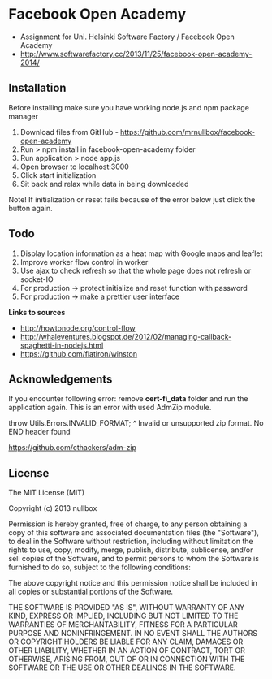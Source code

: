 # Facebook Open Academy #
- Assignment for Uni. Helsinki Software Factory / Facebook Open Academy
- http://www.softwarefactory.cc/2013/11/25/facebook-open-academy-2014/

## Installation ##

Before installing make sure you have working node.js and npm package manager

1. Download files from GitHub - https://github.com/mrnullbox/facebook-open-academy
2. Run > npm install in facebook-open-academy folder
3. Run application > node app.js
4. Open browser to localhost:3000
5. Click start initialization
6. Sit back and relax while data in being downloaded

Note! If initialization or reset fails because of the error below just click the button again.

## Todo ##

1. Display location information as a heat map with Google maps and leaflet
2. Improve worker flow control in worker
3. Use ajax to check refresh so that the whole page does not refresh or socket-IO
4. For production -> protect initialize and reset function with password
5. For production -> make a prettier user interface

**Links to sources**
* http://howtonode.org/control-flow
* http://whaleventures.blogspot.de/2012/02/managing-callback-spaghetti-in-nodejs.html
* https://github.com/flatiron/winston	

## Acknowledgements ##

If you encounter following error: remove **cert-fi_data** folder and run the application again. 
This is an error with used AdmZip module.

throw Utils.Errors.INVALID_FORMAT;
                              ^
Invalid or unsupported zip format. No END header found

https://github.com/cthackers/adm-zip

## License ##

The MIT License (MIT)

Copyright (c) 2013 nullbox

Permission is hereby granted, free of charge, to any person obtaining a copy of
this software and associated documentation files (the "Software"), to deal in
the Software without restriction, including without limitation the rights to
use, copy, modify, merge, publish, distribute, sublicense, and/or sell copies of
the Software, and to permit persons to whom the Software is furnished to do so,
subject to the following conditions:

The above copyright notice and this permission notice shall be included in all
copies or substantial portions of the Software.

THE SOFTWARE IS PROVIDED "AS IS", WITHOUT WARRANTY OF ANY KIND, EXPRESS OR
IMPLIED, INCLUDING BUT NOT LIMITED TO THE WARRANTIES OF MERCHANTABILITY, FITNESS
FOR A PARTICULAR PURPOSE AND NONINFRINGEMENT. IN NO EVENT SHALL THE AUTHORS OR
COPYRIGHT HOLDERS BE LIABLE FOR ANY CLAIM, DAMAGES OR OTHER LIABILITY, WHETHER
IN AN ACTION OF CONTRACT, TORT OR OTHERWISE, ARISING FROM, OUT OF OR IN
CONNECTION WITH THE SOFTWARE OR THE USE OR OTHER DEALINGS IN THE SOFTWARE.